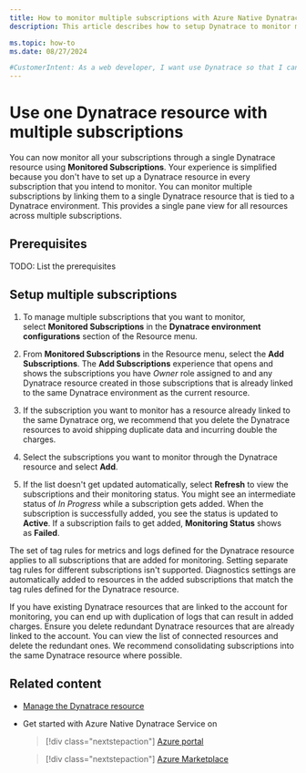 ```yaml
---
title: How to monitor multiple subscriptions with Azure Native Dynatrace Service
description: This article describes how to setup Dynatrace to monitor mulitple subscriptions using the Azure portal. 

ms.topic: how-to
ms.date: 08/27/2024

#CustomerIntent: As a web developer, I want use Dynatrace so that I can use multiple subscriptions with one Dynatrace resource.
---
```


# Use one Dynatrace resource with multiple subscriptions

You can now monitor all your subscriptions through a single Dynatrace resource using **Monitored Subscriptions**. Your experience is simplified because you don\'t have to set up a Dynatrace resource in every subscription that you intend to monitor. You can monitor multiple subscriptions by linking them to a single Dynatrace resource that is tied to a Dynatrace environment. This provides a single pane view for all resources across multiple subscriptions.

## Prerequisites

TODO: List the prerequisites

## Setup multiple subscriptions

1. To manage multiple subscriptions that you want to monitor, select **Monitored Subscriptions** in the **Dynatrace environment configurations** section of the Resource menu.

    <!-- ![](media/image1.png){width="6.5in" height="2.1666666666666665in"} -->

1. From **Monitored Subscriptions** in the Resource menu, select the **Add Subscriptions**. The **Add Subscriptions** experience that opens and shows the subscriptions you have *Owner* role assigned to and any Dynatrace resource created in those subscriptions that is already linked to the same Dynatrace environment as the current resource.

1. If the subscription you want to monitor has a resource already linked to the same Dynatrace org, we recommend that you delete the Dynatrace resources to avoid shipping duplicate data and incurring double the charges.

1. Select the subscriptions you want to monitor through the Dynatrace resource and select **Add**.

    <!-- ![](media/image2.png){width="6.5in" height="3.375in"} -->

1. If the list doesn't get updated automatically, select **Refresh** to view the subscriptions and their monitoring status. You might see an intermediate status of *In Progress* while a subscription gets added. When the subscription is successfully added, you see the status is updated to **Active**. If a subscription fails to get added, **Monitoring Status** shows as **Failed**.

    <!-- \<Screenshot TBD\> -->

The set of tag rules for metrics and logs defined for the Dynatrace resource applies to all subscriptions that are added for monitoring. Setting separate tag rules for different subscriptions isn\'t supported. Diagnostics settings are automatically added to resources in the added subscriptions that match the tag rules defined for the Dynatrace resource.

If you have existing Dynatrace resources that are linked to the account for monitoring, you can end up with duplication of logs that can result in added charges. Ensure you delete redundant Dynatrace resources that are already linked to the account. You can view the list of connected resources and delete the redundant ones. We recommend consolidating subscriptions into the same Dynatrace resource where possible.

## Related content

- [Manage the Dynatrace resource](dynatrace-how-to-manage.md)
- Get started with Azure Native Dynatrace Service on

    > [!div class="nextstepaction"]
    > [Azure portal](https://portal.azure.com/#view/HubsExtension/BrowseResource/resourceType/Dynatrace.Observability%2Fmonitors)

    > [!div class="nextstepaction"]
    > [Azure Marketplace](https://azuremarketplace.microsoft.com/marketplace/apps/dynatrace.dynatrace_portal_integration?tab=Overview)
